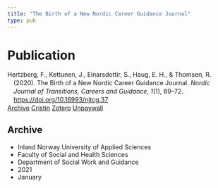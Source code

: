 ```yaml
---
title: "The Birth of a New Nordic Career Guidance Journal"
type: pub
---
```

<h1>Publication</h1>
<article id="csl-bib-container-WCL5YTT2" class="csl-bib-container">
  <div class="csl-bib-body" style="line-height: 1.35; padding-left: 1em; text-indent:-1em;">
  <div class="csl-entry">Hertzberg, F., Kettunen, J., Einarsdottir, S., Haug, E. H., &amp; Thomsen, R. (2020). The Birth of a New Nordic Career Guidance Journal. <i>Nordic Journal of Transitions, Careers and Guidance</i>, <i>1</i>(1), 69&#x2013;72. <a href="https://doi.org/10.16993/njtcg.37">https://doi.org/10.16993/njtcg.37</a></div>
</div>
  <div class="csl-bib-buttons">
    <a href="#taxonomy-article-WCL5YTT2" class="csl-bib-button">Archive</a>
    <a href="https://app.cristin.no/results/show.jsf?id=1870621" alt="Cristin URL" class="csl-bib-button">Cristin</a>
    <a href="http://zotero.org/groups/5022929/items/WCL5YTT2" alt="Zotero URL" class="csl-bib-button">Zotero</a>
    <a href="http://njtcg.org/articles/10.16993/njtcg.37/galley/33/download/" class="csl-bib-button">Unpaywall</a>
  </div>
  <div id="csl-bib-meta-container-WCL5YTT2"></div>
</article>
<div id="csl-bib-meta-WCL5YTT2" class="csl-bib-meta">
  <article id="taxonomy-article-WCL5YTT2" class="taxonomy-article">
    <h1>Archive</h1>
    <ul>
      <li>Inland Norway University of Applied Sciences</li>
      <li>Faculty of Social and Health Sciences</li>
      <li>Department of Social Work and Guidance</li>
      <li>2021</li>
      <li>January</li>
    </ul>
  </article>
</div>
